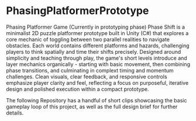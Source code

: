 # PhasingPlatformerPrototype
Phasing Platformer Game (Currently in prototyping phase)
Phase Shift is a minimalist 2D puzzle platformer prototype built in Unity (C#) that explores a core mechanic of toggling between two parallel realities to navigate obstacles. Each world contains different platforms and hazards, challenging players to think spatially and time their shifts precisely. Designed around simplicity and teaching through play, the game's short levels introduce and layer mechanics organically - starting with basic movement, then combining phase transitions, and culminating in complext timing and momentum challenges. Clean visuals, clear feedback, and responsive controls emphasize player clarity and feel, reflecting a focus on purposeful, iterative design and polished execution within a compact prototype.

The following Repository has a handful of short clips showcasing the basic gameplay loop of this project, as well as the full design brief for further details.
